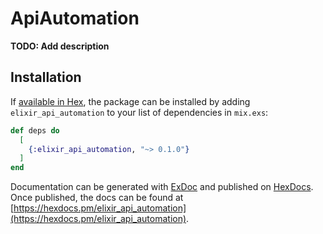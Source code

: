 # ApiAutomation

**TODO: Add description**

## Installation

If [available in Hex](https://hex.pm/docs/publish), the package can be installed
by adding `elixir_api_automation` to your list of dependencies in `mix.exs`:

```elixir
def deps do
  [
    {:elixir_api_automation, "~> 0.1.0"}
  ]
end
```

Documentation can be generated with [ExDoc](https://github.com/elixir-lang/ex_doc)
and published on [HexDocs](https://hexdocs.pm). Once published, the docs can
be found at [https://hexdocs.pm/elixir_api_automation](https://hexdocs.pm/elixir_api_automation).

